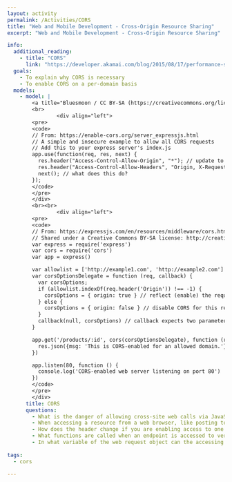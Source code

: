 ```yaml
---
layout: activity
permalink: /Activities/CORS
title: "Web and Mobile Development - Cross-Origin Resource Sharing"
excerpt: "Web and Mobile Development - Cross-Origin Resource Sharing"

info:
  additional_reading:
    - title: "CORS"
      link: "https://developer.akamai.com/blog/2015/08/17/performance-single-page-apps"
  goals: 
    - To explain why CORS is necessary
    - To enable CORS on a per-domain basis
  models:
    - model: |
        <a title="Bluesmoon / CC BY-SA (https://creativecommons.org/licenses/by-sa/4.0)" href="https://commons.wikimedia.org/wiki/File:Flowchart_showing_Simple_and_Preflight_XHR.svg"><img width="512" alt="Flowchart showing Simple and Preflight XHR" src="https://upload.wikimedia.org/wikipedia/commons/thumb/c/ca/Flowchart_showing_Simple_and_Preflight_XHR.svg/512px-Flowchart_showing_Simple_and_Preflight_XHR.svg.png"></a>
        <br>
                <div align="left">
        <pre>
        <code>
        // From: https://enable-cors.org/server_expressjs.html
        // A simple and insecure example to allow all CORS requests
        // Add this to your express server's index.js
        app.use(function(req, res, next) {
          res.header("Access-Control-Allow-Origin", "*"); // update to match the domain you will make the request from
          res.header("Access-Control-Allow-Headers", "Origin, X-Requested-With, Content-Type, Accept");
          next(); // what does this do?
        });
        </code>
        </pre>
        </div>        
        <br><br>
                <div align="left">
        <pre>
        <code>
        // From: https://expressjs.com/en/resources/middleware/cors.html
        // Shared under a Creative Commons BY-SA license: http://creativecommons.org/licenses/by-sa/3.0/us/
        var express = require('express')
        var cors = require('cors')
        var app = express()

        var allowlist = ['http://example1.com', 'http://example2.com']
        var corsOptionsDelegate = function (req, callback) {
          var corsOptions;
          if (allowlist.indexOf(req.header('Origin')) !== -1) {
            corsOptions = { origin: true } // reflect (enable) the requested origin in the CORS response, sending a Access-Control-Allow-Origin header
          } else {
            corsOptions = { origin: false } // disable CORS for this request
          }
          callback(null, corsOptions) // callback expects two parameters: error and options
        }

        app.get('/products/:id', cors(corsOptionsDelegate), function (req, res, next) {
          res.json({msg: 'This is CORS-enabled for an allowed domain.'})
        })

        app.listen(80, function () {
          console.log('CORS-enabled web server listening on port 80')
        })
        </code>
        </pre>
        </div>
      title: CORS
      questions:
        - What is the danger of allowing cross-site web calls via JavaScript from a webpage?
        - When accessing a resource from a web browser, like posting to a form on another server, you may receive a Cross-Domain error from your browser.  What header is passed with the HTTP request to specify the originating host, and what header is sent to allow CORS in the response?
        - How does the header change if you are enabling access to one or more specific hosts, rather than any?
        - What functions are called when an endpoint is accessed to verify CORS for a particular host?
        - In what variable of the web request object can the accessing hostname be found?        
        
tags:
  - cors
  
---
```


